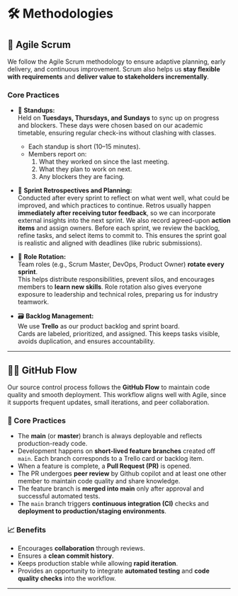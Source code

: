 # 🛠️ Methodologies

## 🤼 Agile Scrum

We follow the Agile Scrum methodology to ensure adaptive planning, early delivery, and continuous improvement. Scrum also helps us **stay flexible with requirements** and **deliver value to stakeholders incrementally**.  

### Core Practices
- 🧍 **Standups:**  
  Held on **Tuesdays, Thursdays, and Sundays** to sync up on progress and blockers. These days were chosen based on our academic timetable, ensuring regular check-ins without clashing with classes.  
  - Each standup is short (10–15 minutes).  
  - Members report on:  
    1. What they worked on since the last meeting.  
    2. What they plan to work on next.  
    3. Any blockers they are facing.  

- 📝 **Sprint Retrospectives and Planning:**  
  Conducted after every sprint to reflect on what went well, what could be improved, and which practices to continue. Retros usually happen **immediately after receiving tutor feedback**, so we can incorporate external insights into the next sprint. We also record agreed-upon **action items** and assign owners. Before each sprint, we review the backlog, refine tasks, and select items to commit to. This ensures the sprint goal is realistic and aligned with deadlines (like rubric submissions).  

- 🔁 **Role Rotation:**  
  Team roles (e.g., Scrum Master, DevOps, Product Owner) **rotate every sprint**.  
  This helps distribute responsibilities, prevent silos, and encourages members to **learn new skills**. Role rotation also gives everyone exposure to leadership and technical roles, preparing us for industry teamwork.  

- 🗃️ **Backlog Management:**  
  We use **Trello** as our product backlog and sprint board.  
  Cards are labeled, prioritized, and assigned. This keeps tasks visible, avoids duplication, and ensures accountability.  

---

## 🚣‍♀️ GitHub Flow

Our source control process follows the **GitHub Flow** to maintain code quality and smooth deployment. This workflow aligns well with Agile, since it supports frequent updates, small iterations, and peer collaboration.  

### 📑 Core Practices
- The **main** (or **master**) branch is always deployable and reflects production-ready code.  
- Development happens on **short-lived feature branches** created off `main`. Each branch corresponds to a Trello card or backlog item.  
- When a feature is complete, a **Pull Request (PR)** is opened.  
- The PR undergoes **peer review** by Github copilot and at least one other member to maintain code quality and share knowledge.  
- The feature branch is **merged into main** only after approval and successful automated tests.  
- The `main` branch triggers **continuous integration (CI)** checks and **deployment to production/staging environments**.  

### 📈 Benefits
- Encourages **collaboration** through reviews.  
- Ensures a **clean commit history**.  
- Keeps production stable while allowing **rapid iteration**.  
- Provides an opportunity to integrate **automated testing** and **code quality checks** into the workflow.  

---
